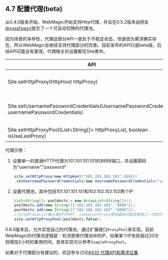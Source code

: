 ## 4.7 配置代理(beta)

从0.4.0版本开始，WebMagic开始支持Http代理，并且在0.5.2版本由网友[@yxssfxwzy](https://github.com/yxssfxwzy)提交了一个可自动切换的代理池。

因为场景的多样性，代理这部分API一直处于不稳定状态，但是因为需求确实存在，所以WebMagic会继续支持代理部分的完善。目前发布的API只是beta版，后续API可能会有更改。代理相关的设置都在Site类中。


| API	| 说明 |
| -------- | ------- | 
| Site.setHttpProxy(HttpHost httpProxy)| 设置单一的普通HTTP代理|
|Site.setUsernamePasswordCredentials(UsernamePasswordCredentials usernamePasswordCredentials)	| 为HttpProxy设置账号密码| 
|Site.setHttpProxyPool(List\<String[]> httpProxyList, boolean isUseLastProxy)	| 设置代理池 | 

代理示例：

1. 设置单一的普通HTTP代理为101.101.101.101的8888端口，并设置密码为"username","password"

```java
	site.setHttpProxy(new HttpHost("101.101.101.101",8888))
	.setUsernamePasswordCredentials(new UsernamePasswordCredentials("username","password"))
```

2. 设置代理池，其中包括101.101.101.101和102.102.102.102两个IP

```java
	List<String[]> poolHosts = new ArrayList<String[]>();
	poolHosts.add(new String[]{"101.101.101.101","8888"});
	poolHosts.add(new String[]{"102.102.102.102","8888"});
	//httpProxyList输入是IP+PORT, isUseLastProxy是指重启时是否使用上一次的代理配置
	site.setHttpProxyPool(poolHosts,false);
```

0.6.0版本后，允许实现自己的代理池，通过扩展接口`ProxyPool`来实现。目前WebMagic的代理池逻辑是：轮流使用代理池中的IP，如果某个IP失败超过20次则增加2小时的重用时间，具体实现可以参考`SimpleProxyPool`。

如果对于代理部分有建议的，欢迎参与讨论[#432 代理API和需求征集](https://github.com/code4craft/webmagic/issues/432)